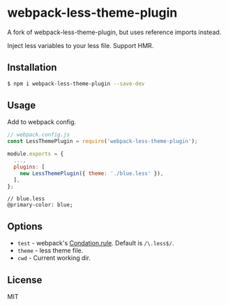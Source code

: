 # webpack-less-theme-plugin

A fork of webpack-less-theme-plugin, but uses reference imports instead.

Inject less variables to your less file. Support HMR.

## Installation

```bash
$ npm i webpack-less-theme-plugin --save-dev
```

## Usage

Add to webpack config.

```javascript
// webpack.config.js
const LessThemePlugin = require('webpack-less-theme-plugin');

module.exports = {
  ...,
  plugins: [
    new LessThemePlugin({ theme: './blue.less' }),
  ],
};
```

```less
// blue.less
@primary-color: blue;
```

## Options

- `test` - webpack's [Condation.rule](https://webpack.js.org/configuration/module/#condition). Default is `/\.less$/`.
- `theme` - less theme file.
- `cwd`  - Current working dir.

## License

MIT
